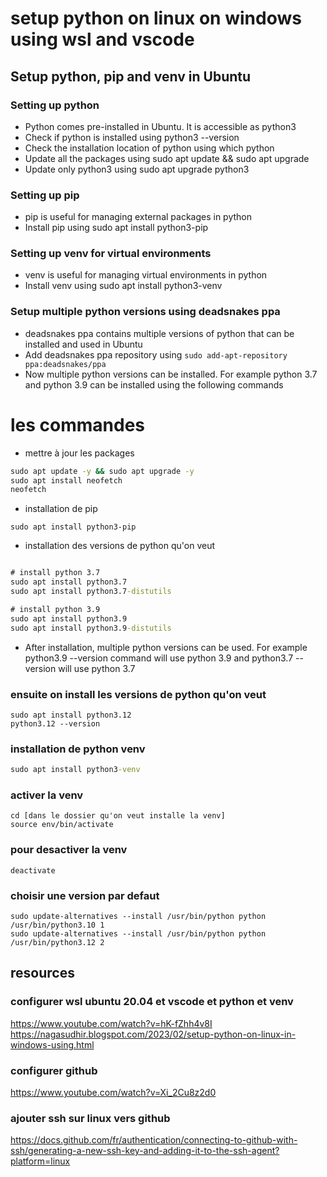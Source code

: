 # setup python on linux on windows using wsl and vscode

## Setup python, pip and venv in Ubuntu
### Setting up python
- Python comes pre-installed in Ubuntu. It is accessible as python3
- Check if python is installed using python3 --version
- Check the installation location of python using which python
- Update all the packages using sudo apt update && sudo apt upgrade
- Update only python3 using sudo apt upgrade python3

### Setting up pip
- pip is useful for managing external packages in python
- Install pip using sudo apt install python3-pip
### Setting up venv for virtual environments
- venv is useful for managing virtual environments in python
- Install venv using sudo apt install python3-venv
### Setup multiple python versions using deadsnakes ppa
- deadsnakes ppa contains multiple versions of python that can be installed and used in Ubuntu
- Add deadsnakes ppa repository using ``` sudo add-apt-repository ppa:deadsnakes/ppa ```
- Now multiple python versions can be installed. For example python 3.7 and python 3.9 can be installed using the following commands


# les commandes

- mettre à jour les packages

``` cmd
sudo apt update -y && sudo apt upgrade -y
sudo apt install neofetch
neofetch
```

- installation de pip
```
sudo apt install python3-pip
```


- installation des versions de python qu'on veut

``` cmd

# install python 3.7
sudo apt install python3.7
sudo apt install python3.7-distutils

# install python 3.9
sudo apt install python3.9
sudo apt install python3.9-distutils

```

- After installation, multiple python versions can be used. For example python3.9 --version command will use python 3.9 and python3.7 --version will use python 3.7






### ensuite on install les versions de python qu'on veut
```
sudo apt install python3.12
python3.12 --version
```

### installation de python venv

``` cmd
sudo apt install python3-venv
```

### activer la venv
```
cd [dans le dossier qu'on veut installe la venv]
source env/bin/activate

```

### pour desactiver la venv
```
deactivate
```

### choisir une version par defaut
```
sudo update-alternatives --install /usr/bin/python python /usr/bin/python3.10 1
sudo update-alternatives --install /usr/bin/python python /usr/bin/python3.12 2

```




## resources
### configurer wsl ubuntu 20.04 et vscode et python et venv
https://www.youtube.com/watch?v=hK-fZhh4v8I
https://nagasudhir.blogspot.com/2023/02/setup-python-on-linux-in-windows-using.html

### configurer github
https://www.youtube.com/watch?v=Xi_2Cu8z2d0

### ajouter ssh sur linux vers github

https://docs.github.com/fr/authentication/connecting-to-github-with-ssh/generating-a-new-ssh-key-and-adding-it-to-the-ssh-agent?platform=linux


